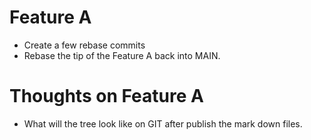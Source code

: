 # Feature A

- Create a few rebase commits
- Rebase the tip of the Feature A back into MAIN.

# Thoughts on Feature A

- What will the tree look like on GIT after publish the mark down files.
